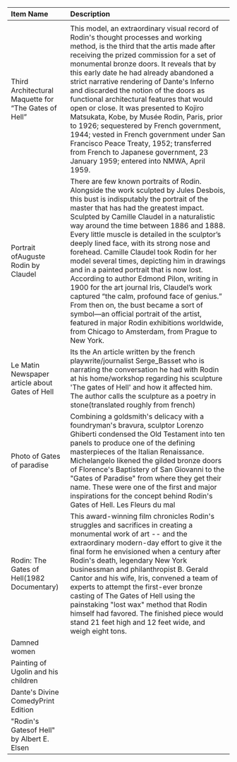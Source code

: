 |Item Name|Description|
|:----|:----|
| | |
|Third Architectural Maquette for “The Gates of Hell”|This model, an extraordinary visual record of Rodin's thought processes and working method, is the third that the artis made after receiving the prized commission for a set of monumental bronze doors. It reveals that by this early date he had already abandoned a strict narrative rendering of Dante's Inferno and discarded the notion of the doors as functional architectural features that would open or close. It was presented to Kojiro Matsukata, Kobe, by Musée Rodin, Paris, prior to 1926; sequestered by French government, 1944; vested in French government under San Francisco Peace Treaty, 1952; transferred from French to Japanese government, 23 January 1959; entered into NMWA, April 1959.|
|Portrait ofAuguste Rodin by Claudel|There are few known portraits of Rodin. Alongside the work sculpted by Jules Desbois, this bust is indisputably the portrait of the master that has had the greatest impact. Sculpted by Camille Claudel in a naturalistic way around the time between 1886 and 1888. Every little muscle is detailed in the sculptor’s deeply lined face, with its strong nose and forehead. Camille Claudel took Rodin for her model several times, depicting him in drawings and in a painted portrait that is now lost. According to author Edmond Pilon, writing in 1900 for the art journal Iris, Claudel’s work captured “the calm, profound face of genius.” From then on, the bust became a sort of symbol―an official portrait of the artist, featured in major Rodin exhibitions worldwide, from Chicago to Amsterdam, from Prague to New York.|
|Le Matin Newspaper article about Gates of Hell|Its the An article written by the french playwrite/journalist Serge_Basset who is narrating the conversation he had with Rodin at his home/workshop regarding his sculpture 'The gates of Hell' and how it affected him. The author calls the sculpture as a poetry in stone(translated roughly from french)|
|Photo of Gates of paradise|Combining a goldsmith's delicacy with a foundryman's bravura, sculptor Lorenzo Ghiberti condensed the Old Testament into ten panels to produce one of the defining masterpieces of the Italian Renaissance. Michelangelo likened the gilded bronze doors of Florence's Baptistery of San Giovanni to the "Gates of Paradise" from where they get their name. These were one of the first and major inspirations for the concept behind Rodin's Gates of Hell. Les Fleurs du mal|We know that Baudelaire's poetry inspired him early and deeply:** his influence is evident as early as 1880 with the creation of the Gate of Hell and also in the drawings of the Sapphic couples starting from the second half of 1890. Several figures or groups of figures present on the doors of the door, which have in some cases become autonomous works, actually, take up the titles of the poems of the Fleurs du Mal like the 'Dammned Women/Femmes damnées', or are accompanied by verses extrapolated by such poems: as well as the theme of Fugit Amor, which appears twice in the right doorway.|
|Rodin: The Gates of Hell(1982 Documentary) |This award-winning film chronicles Rodin's struggles and sacrifices in creating a monumental work of art -- and the extraordinary modern-day effort to give it the final form he envisioned when a century after Rodin's death, legendary New York businessman and philanthropist B. Gerald Cantor and his wife, Iris, convened a team of experts to attempt the first-ever bronze casting of The Gates of Hell using the painstaking "lost wax" method that Rodin himself had favored. The finished piece would stand 21 feet high and 12 feet wide, and weigh eight tons.|
|Damned women| |
|Painting of Ugolin and his children| |
|Dante's Divine ComedyPrint Edition| |
|"Rodin's Gatesof Hell" by Albert E. Elsen| |

